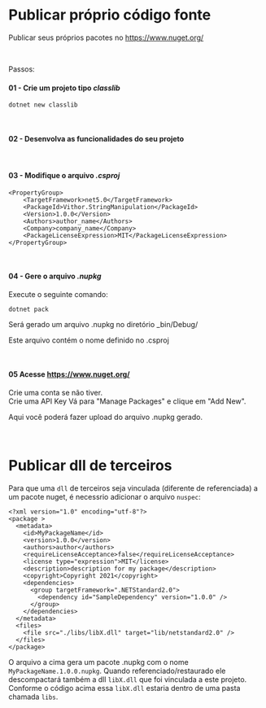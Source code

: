 # Publicar próprio código fonte

Publicar seus próprios pacotes no <https://www.nuget.org/>

<br>

Passos:

#### 01 - Crie um projeto tipo _classlib_
``` 
dotnet new classlib
``` 

<br>

#### 02 - Desenvolva as funcionalidades do seu projeto

<br>

#### 03 - Modifique o arquivo _.csproj_
``` 
<PropertyGroup>
    <TargetFramework>net5.0</TargetFramework>
    <PackageId>Vithor.StringManipulation</PackageId>
    <Version>1.0.0</Version>
    <Authors>author_name</Authors>
    <Company>company_name</Company>
    <PackageLicenseExpression>MIT</PackageLicenseExpression>
</PropertyGroup>  
``` 

<br>

#### 04 - Gere o arquivo _.nupkg_
Execute o seguinte comando:
``` 
dotnet pack
```

Será gerado um arquivo .nupkg no diretório _bin/Debug/ 

Este arquivo contém o nome definido no .csproj <PackageId>

<br>

#### 05 Acesse <https://www.nuget.org/>
Crie uma conta se não tiver.  
Crie uma API Key
Vá para "Manage Packages" e clique em "Add New". 

Aqui você poderá fazer upload do arquivo .nupkg gerado.



<br>

# Publicar dll de terceiros 

Para que uma `dll` de terceiros seja vinculada (diferente de referenciada) a um pacote nuget, é necessrio adicionar o arquivo `nuspec`:

```
<?xml version="1.0" encoding="utf-8"?>
<package >
  <metadata>
    <id>MyPackageName</id>
    <version>1.0.0</version>
    <authors>author</authors>      
    <requireLicenseAcceptance>false</requireLicenseAcceptance>
    <license type="expression">MIT</license>
    <description>description for my package</description>
    <copyright>Copyright 2021</copyright>
    <dependencies>
      <group targetFramework=".NETStandard2.0">
        <dependency id="SampleDependency" version="1.0.0" />
      </group>
    </dependencies>
  </metadata>
  <files>
    <file src="./libs/libX.dll" target="lib/netstandard2.0" />
  </files>
</package>
```

O arquivo a cima gera um pacote .nupkg com o nome `MyPackageName.1.0.0.nupkg`. Quando referenciado/restaurado ele descompactará também a dll `libX.dll` que foi vinculada a este projeto. Conforme o código acima essa `libX.dll` estaria dentro de uma pasta chamada `libs`.









